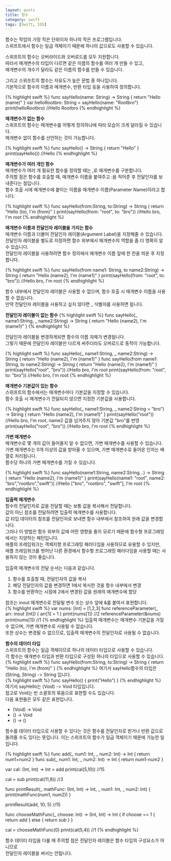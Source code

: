 ```yaml
---
layout: posts
title: 함수
category: swift
tags: [Swift, IOS]
---
```

함수는 작업의 가장 작은 단위이자 하나의 작은 프로그램입니다.  
스위프트에서 함수는 일급 객체이기 때문에 하나의 값으로도 사용할 수 있습니다.  

스위프트의 함수는 오버라이드와 오버로드를 모두 지원합니다.  
따라서 매개변수의 타입이 다르면 같은 이름의 함수를 여러 개 만들 수 있고,  
매개변수의 개수가 달라도 같은 이름의 함수를 만들 수 있습니다.  

그리고 스위프트의 함수는 자유도가 높은 문법 중 하나입니다.  
기본적으로 함수의 이름과 매개변수, 반환 타입 등을 사용하여 정의합니다.  

{% highlight swift %}
func sayHello(name: String) -> String {
    return "Hello \(name)"
}
var helloRootbro: String = sayHello(name: "Rootbro")
print(helloRootbro) //Hello Rootbro
{% endhighlight %}  

  
**매개변수가 없는 함수**  
스위프트의 함수는 매개변수를 어떻게 정의하냐에 따라 모습이 크게 달라질 수 있습니다.  
매개변수 없이 함수를 선언하는 것이 가능합니다.  

{% highlight swift %}
func sayHello() -> String {
    return "Hello"
}
print(sayHello()) //Hello
{% endhighlight %}  

  
**매개변수가 여러 개인 함수**  
매개변수가 여러 개 필요한 함수를 정의할 때는 ,로 매개변수를 구분합니다.  
주의할 점은 함수를 호출할 때, 매개변수 이름을 붙여주고 :을 적어준 후 전달인자를 보내준다는 점입니다.  
함수 호출 시에 매개변수에 붙이는 이름을 매개변수 이름(Parameter Name)이라고 합니다.  

{% highlight swift %}
func sayHello(from:String, to:String) -> String {
    return "Hello \(to), I'm \(from)"
}
print(sayHello(from: "root", to: "bro")) //Hello bro, I'm root
{% endhighlight %}  

  
**매개변수 이름과 전달인자 레이블을 가지는 함수**  
매개변수 이름과 더불어 전달인자 레이블(Argument Label)을 지정해줄 수 있습니다.  
전달인자 레이블을 별도로 지정하면 함수 외부에서 매개변수의 역할을 좀 더 명확히 알 수 있습니다.  
전달인자 레이블을 사용하려면 함수 정의에서 매개변수 이름 앞에 한 칸을 띄운 후 지정합니다.  

{% highlight swift %}
func sayHello(from name1: String, to name2:String) -> String {
    return "Hello \(name2), I'm \(name1)"
}
print(sayHello(from: "root", to: "bro")) //Hello bro, I'm root
{% endhighlight %}  

함수 내부에서 전달인자 레이블은 사용할 수 없으며, 함수 호출 시 매개변수 이름을 사용할 수 없습니다.  
만약 전달인자 레이블을 사용하고 싶지 않다면 _ 식별자를 사용하면 됩니다.  
  

**전달인자 레이블이 없는 함수**
{% highlight swift %}
func sayHello(_ name1:String, _ name2:String) -> String {
    return "Hello \(name2), I'm \(name1)"
}
{% endhighlight %}  

전달인자 레이블을 변경하게되면 함수의 이름 자체가 변경됩니다.  
그렇기 때문에 전달인자 레이블만 다르게 써주더라도 오버로드로 동작이 가능합니다.  

{% highlight swift %}
func sayHello(_ name1:String, _ name2:String) -> String {
    return "Hello \(name2), I'm \(name1)"
}
func sayHello(from name1: String, to name2:String) -> String {
    return "Hello \(name2), I'm \(name1)"
}
print(sayHello("root", "bro")) //Hello bro, I'm root
print(sayHello(from: "root", to: "bro")) //Hello bro, I'm root
{% endhighlight %}  
  

**매개변수 기본값이 있는 함수**  
스위프트의 함수에서는 매개변수마다 기본값을 지정할 수 있습니다.  
함수 호출 시 매개변수가 전달되지 않으면 지정한 기본값을 사용합니다.  

{% highlight swift %}
func sayHello(_ name1:String, _ name2:String = "bro") -> String {
    return "Hello \(name2), I'm \(name1)"
}
print(sayHello("root")) //Hello bro, I'm root, name2 값을 넘겨주지 않아 기본값 "bro"를 반영
print(sayHello("root", "bro")) //Hello bro, I'm root
{% endhighlight %}  


**가변 매개변수**  
매개변수로 몇 개의 값이 들어올지 알 수 없으면, 가변 매개변수를 사용할 수 있습니다.  
가변 매개변수는 0개 이상의 값을 받아올 수 있으며, 가변 매개변수로 들어온 인자는 배열로 처리됩니다.  
함수당 하나의 가변 매개변수를 가질 수 있습니다.  

{% highlight swift %}
func sayHello(name1:String, name2:String...) -> String {
    return "Hello \(name2), I'm \(name1)"
}
print(sayHello(name1: "root", name2: "bro","rootbro","swift")) //Hello ["bro", "rootbro", "swift"], I'm root
{% endhighlight %}  

**입출력 매개변수**  
함수의 전달인자로 값을 전달할 때는 보통 값을 복사해서 전달합니다.  
값이 아닌 참조를 전달하려면 입출력 매개변수를 사용합니다.  
값 타입 데이터의 참조를 전달인자로 보내면 함수 내부에서 참조하여 원래 값을 변경합니다.  
그러나 이 방법은 함수 외부의 값에 어떤 영향을 줄지 모르기 때문에 함수형 프로그래밍에서는 지양하는 패턴입니다.  
애플의 프레임워크는 객체지향 프로그래밍 패러다임을 사용하므로 유용할 수 있지만,  
애플 프레임워크를 벗어난 다른 환경에서 함수형 프로그래밍 패러다임을 사용할 때는 사용하지 않는 것이 좋습니다.  

입출력 매개변수의 전달 순서는 다음과 같습니다.  
1. 함수를 호출할 때, 전달인자의 값을 복사
2. 해당 전달인자의 값을 변경하면 1에서 복사한 것을 함수 내부에서 변경
3. 함수를 반환하는 시점에 2에서 변경된 값을 원래의 매개변수에 할당  

참조는 inout 매개변수로 전달될 변수 또는 상수 앞에 &를 붙여서 표현합니다.  
{% highlight swift %}
var nums: [Int] = [1,2,3]
func referenceParameter(_ arr: inout [Int]) {
    arr[1] = 1
}
print(nums[1]) //2
referenceParameter(&nums)
print(nums[1]) //1
{% endhighlight %}
입출력 매개변수는 매개변수 기본값을 가질 수 없으며, 가변 매개변수로 사용될 수 없습니다.  
또한 상수는 변경될 수 없으므로, 입출력 매개변수의 전달인자로 사용될 수 없습니다.  

**함수의 데이터 타입**  
스위프트의 함수는 일급 객체이므로 하나의 데이터 타입으로 사용할 수 있습니다.  
각 함수는 매개변수 타입과 반환 타입으로 구성된 하나의 타입으로 사용할 수 있습니다.  
{% highlight swift %}
func sayHello(from:String, to:String) -> String {
    return "Hello \(to), I'm \(from)"
}
{% endhighlight %}
여기서 sayHello함수의 타입은 (String, String) -> String 입니다.  
{% highlight swift %}
func sayHello() {
    print("Hello")
}
{% endhighlight %}
여기서 sayHello는 (Void) -> Void 타입입니다.  
참고로 Void는 빈 소괄호의 묶음으로 표현할 수도 있습니다.  
다음 표현들은 모두 같은 표현입니다.  
* (Void) -> Void
* () -> Void
* () -> ()  

함수를 데이터 타입으로 사용할 수 있다는 것은 함수를 전달인자로 받거나 반환 값으로 돌려줄 수도 있다는 뜻입니다.
이는 스위프트의 함수가 일급 객체이기 때문에 가능한 일입니다.  

{% highlight swift %}
func add(_ num1: Int, _ num2: Int) -> Int {
    return num1+num2
}
func sub(_ num1: Int, _ num2: Int) -> Int {
    return num1-num2
}

var cal: (Int, Int) -> Int = add
print(cal(5,10)) //15

cal = sub
print(cal(11,8)) //3

func printResult(_ mathFunc: (Int, Int) -> Int, _ num1: Int, _ num2: Int) {
    print(mathFunc(num1, num2))
}

printResult(add, 10, 5) //15

func chooseMathFunc(_ choose: Int) -> (Int, Int) -> Int {
    if choose == 1 {
        return add
    }
    else {
        return sub
    }
}

cal = chooseMathFunc(0)
print(cal(5,4)) //1
{% endhighlight %}

함수 데이터 타입을 다룰 때 주의할 점은 전달인자 레이블은 함수 타입의 구성요소가 아니므로  
전달인자 레이블을 써서는 안됩니다.  

